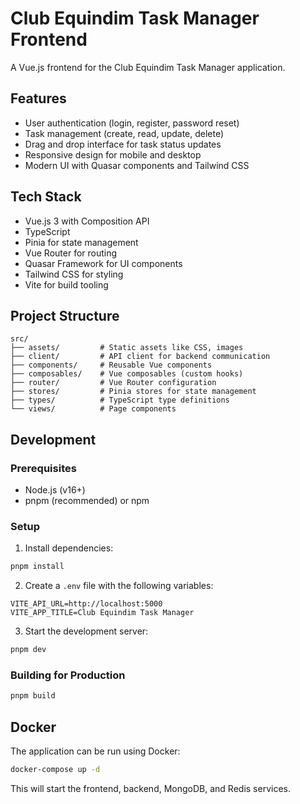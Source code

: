 # Club Equindim Task Manager Frontend

A Vue.js frontend for the Club Equindim Task Manager application.

## Features

- User authentication (login, register, password reset)
- Task management (create, read, update, delete)
- Drag and drop interface for task status updates
- Responsive design for mobile and desktop
- Modern UI with Quasar components and Tailwind CSS

## Tech Stack

- Vue.js 3 with Composition API
- TypeScript
- Pinia for state management
- Vue Router for routing
- Quasar Framework for UI components
- Tailwind CSS for styling
- Vite for build tooling

## Project Structure

```
src/
├── assets/         # Static assets like CSS, images
├── client/         # API client for backend communication
├── components/     # Reusable Vue components
├── composables/    # Vue composables (custom hooks)
├── router/         # Vue Router configuration
├── stores/         # Pinia stores for state management
├── types/          # TypeScript type definitions
└── views/          # Page components
```

## Development

### Prerequisites

- Node.js (v16+)
- pnpm (recommended) or npm

### Setup

1. Install dependencies:

```bash
pnpm install
```

2. Create a `.env` file with the following variables:

```
VITE_API_URL=http://localhost:5000
VITE_APP_TITLE=Club Equindim Task Manager
```

3. Start the development server:

```bash
pnpm dev
```

### Building for Production

```bash
pnpm build
```

## Docker

The application can be run using Docker:

```bash
docker-compose up -d
```

This will start the frontend, backend, MongoDB, and Redis services.

